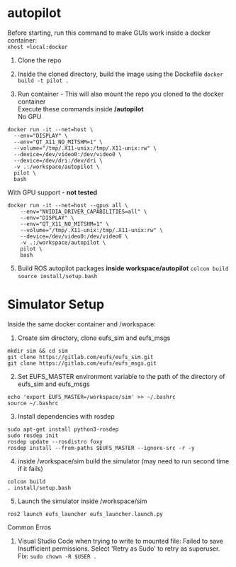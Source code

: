 # autopilot

Before starting, run this command to make GUIs work inside a docker container:  
```xhost +local:docker```

1. Clone the repo

3. Inside the cloned directory, build the image using the Dockefile
  ```docker build -t pilot .```

4. Run container  - This will also mount the repo you cloned to the docker container  
   Execute these commands inside **/autopilot**  
  No GPU
  ```
  docker run -it --net=host \
    --env="DISPLAY" \
    --env="QT_X11_NO_MITSHM=1" \
    --volume="/tmp/.X11-unix:/tmp/.X11-unix:rw" \
    --device=/dev/video0:/dev/video0 \
    --device=/dev/dri:/dev/dri \
    -v .:/workspace/autopilot \
    pilot \
    bash
  ```

With GPU support - **not tested**
  ```
  docker run -it --net=host --gpus all \
      --env="NVIDIA_DRIVER_CAPABILITIES=all" \
      --env="DISPLAY" \
      --env="QT_X11_NO_MITSHM=1" \
      --volume="/tmp/.X11-unix:/tmp/.X11-unix:rw" \
      --device=/dev/video0:/dev/video0 \
      -v .:/workspace/autopilot \
      pilot \
      bash
  ```

5. Build ROS autopilot packages **inside workspace/autopilot**
   ```colcon build```
   ```source install/setup.bash```

# Simulator Setup
Inside the same docker container and /workspace:  

1. Create sim directory, clone eufs_sim and eufs_msgs
 ```
 mkdir sim && cd sim
 git clone https://gitlab.com/eufs/eufs_sim.git
 git clone https://gitlab.com/eufs/eufs_msgs.git
 ```

2. Set EUFS_MASTER environment variable to the path of the directory of eufs_sim and eufs_msgs
```
echo 'export EUFS_MASTER=/workspace/sim' >> ~/.bashrc
source ~/.bashrc
```

3. Install dependencies with rosdep
```
sudo apt-get install python3-rosdep
sudo rosdep init
rosdep update --rosdistro foxy
rosdep install --from-paths $EUFS_MASTER --ignore-src -r -y
```

4. inside /workspace/sim build the simulator (may need to run second time if it fails)
```
colcon build
. install/setup.bash
```

5. Launch the simulator inside /workspace/sim
```
ros2 launch eufs_launcher eufs_launcher.launch.py
```

Common Erros
1. Visual Studio Code when trying to write to mounted file:
  Failed to save Insufficient permissions. Select 'Retry as Sudo' to retry as superuser.
  Fix:
  ```sudo chown -R $USER .```

